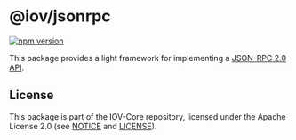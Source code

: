 # @iov/jsonrpc

[![npm version](https://img.shields.io/npm/v/@iov/jsonrpc.svg)](https://www.npmjs.com/package/@iov/jsonrpc)

This package provides a light framework for implementing a [JSON-RPC 2.0 API](https://www.jsonrpc.org/specification).

## License

This package is part of the IOV-Core repository, licensed under the Apache
License 2.0 (see
[NOTICE](https://github.com/iov-one/iov-core/blob/master/NOTICE) and
[LICENSE](https://github.com/iov-one/iov-core/blob/master/LICENSE)).
